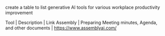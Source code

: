create a table to list generative AI tools for various workplace productivity improvement

Tool   |      Description      |   Link 
Assembly | Preparing Meeting minutes, Agenda, and other documents | https://www.assemblyai.com/